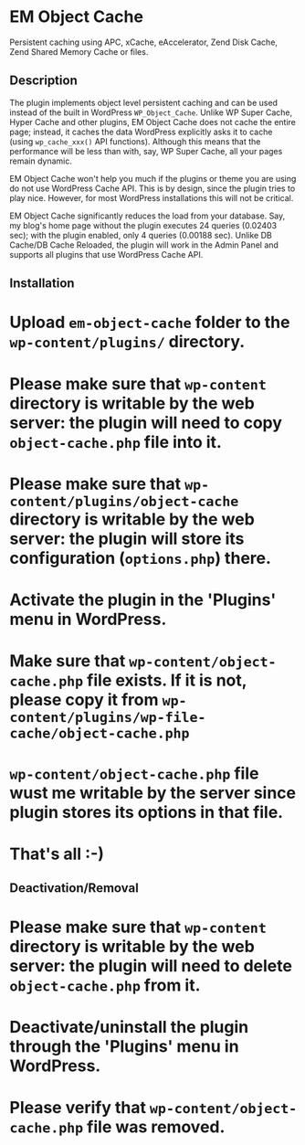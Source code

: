 # EM Object Cache

Persistent caching using APC, xCache, eAccelerator, Zend Disk Cache, Zend Shared Memory Cache or files.

## Description

The plugin implements object level persistent caching and can be used instead of the built in WordPress `WP_Object_Cache`.
Unlike WP Super Cache, Hyper Cache and other plugins, EM Object Cache does not cache the entire page; instead, it caches the data WordPress explicitly asks it to cache (using `wp_cache_xxx()` API functions).
Although this means that the performance will be less than with, say, WP Super Cache, all your pages remain dynamic.

EM Object Cache won't help you much if the plugins or theme you are using do not use WordPress Cache API.
This is by design, since the plugin tries to play nice. However, for most WordPress installations this will not be critical.

EM Object Cache significantly reduces the load from your database. Say, my blog's home page without the plugin
executes 24 queries (0.02403 sec); with the plugin enabled, only 4 queries (0.00188 sec).
Unlike DB Cache/DB Cache Reloaded, the plugin will work in the Admin Panel and supports all plugins that use WordPress Cache API.

## Installation

  # Upload `em-object-cache` folder to the `wp-content/plugins/` directory.
  # Please make sure that `wp-content` directory is writable by the web server: the plugin will need to copy `object-cache.php` file into it.
  # Please make sure that `wp-content/plugins/object-cache` directory is writable by the web server: the plugin will store its configuration (`options.php`) there.
  # Activate the plugin in the 'Plugins' menu in WordPress.
  # Make sure that `wp-content/object-cache.php` file exists. If it is not, please copy it from `wp-content/plugins/wp-file-cache/object-cache.php`
  # `wp-content/object-cache.php` file wust me writable by the server since plugin stores its options in that file.
  # That's all :-)

## Deactivation/Removal

  # Please make sure that `wp-content` directory is writable by the web server: the plugin will need to delete `object-cache.php` from it.
  # Deactivate/uninstall the plugin through the 'Plugins' menu in WordPress.
  # Please verify that `wp-content/object-cache.php` file was removed.


